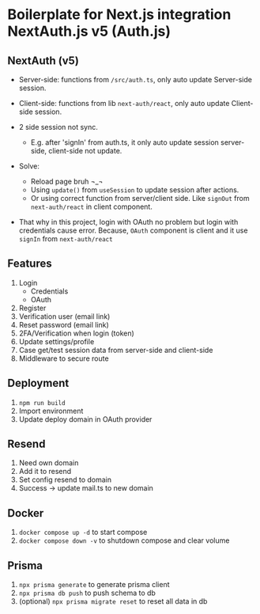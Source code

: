 # Boilerplate for Next.js integration NextAuth.js v5 (Auth.js)

## NextAuth (v5)

- Server-side: functions from `/src/auth.ts`, only auto update Server-side session.
- Client-side: functions from lib `next-auth/react`, only auto update Client-side session.
- 2 side session not sync.

   - E.g. after 'signIn' from auth.ts, it only auto update session server-side, client-side not update.

- Solve:

   - Reload page bruh ¬_¬
   - Using `update()` from `useSession` to update session after actions.
   - Or using correct function from server/client side. Like `signOut` from `next-auth/react` in client component.

- That why in this project, login with OAuth no problem but login with credentials cause error. Because, `OAuth` component is client and it use `signIn` from `next-auth/react`

## Features

1. Login
   - Credentials
   - OAuth
2. Register
3. Verification user (email link)
4. Reset password (email link)
5. 2FA/Verification when login (token)
6. Update settings/profile
7. Case get/test session data from server-side and client-side
8. Middleware to secure route

## Deployment

1. `npm run build`
2. Import environment
3. Update deploy domain in OAuth provider

## Resend

1. Need own domain
2. Add it to resend
3. Set config resend to domain
4. Success -> update mail.ts to new domain

## Docker

1. `docker compose up -d` to start compose
2. `docker compose down -v` to shutdown compose and clear volume

## Prisma

1. `npx prisma generate` to generate prisma client
2. `npx prisma db push` to push schema to db
3. (optional) `npx prisma migrate reset` to reset all data in db
